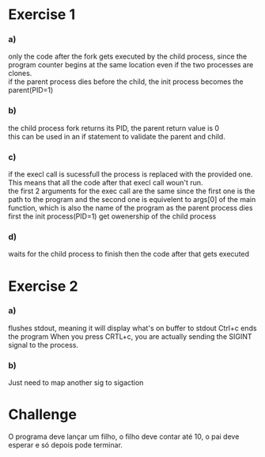 # Exercise 1

### a)
only the code after the fork gets executed by the child process, since the program counter begins at the same location even if the two processes are clones.  
if the parent process dies before the child, the init process becomes the parent(PID=1)  


### b) 
the child process fork returns its PID, the parent return value is 0  
this can be used in an if statement to validate the parent and child.  

### c)
if the execl call is sucessfull the process is replaced with the provided one. This means that all the code after that execl call woun't run.  
the first 2 arguments for the exec call are the same since the first one is the path to the program and the second one is equivelent to args[0] of the main function, which is also the name of the program
as the parent process dies first the init process(PID=1) get owenership of the child process  

### d)
waits for the child process to finish then the code after that gets executed  

# Exercise 2

### a)
flushes stdout, meaning it will display what's on buffer to stdout
Ctrl+c ends the program
When you press CRTL+c, you are actually sending the SIGINT signal to the process.

### b)
Just need to map another sig to sigaction


# Challenge

O programa deve lançar um filho, o filho deve contar até 10, o pai deve esperar e só depois pode terminar.  

